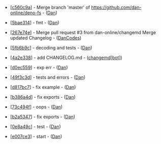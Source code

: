 

- [[c560c9a](https://github.com/dan-online/deno-fs/commit/c560c9a70e95997b4c174d5206f3884be19e2c40)] - Merge branch 'master' of https://github.com/dan-online/deno-fs - ([Dan](Dan))

- [[5bae314](https://github.com/dan-online/deno-fs/commit/5bae314adee0447ba20ceaeb6c91f135862a532f)] - fmt - ([Dan](Dan))

- [[267e74e](https://github.com/dan-online/deno-fs/commit/267e74e6ea3670d032d3707cc13b4950c0158b9c)] - Merge pull request #3 from dan-online/changemd  Merge updated Changelog - ([DanCodes](DanCodes))

- [[5fb6b9c](https://github.com/dan-online/deno-fs/commit/5fb6b9cee3c64fe17f4434282928a05d56c01a75)] - decoding and tests - ([Dan](Dan))

- [[4a2e338](https://github.com/dan-online/deno-fs/commit/4a2e33835c20b5dc43f083f3b22d8b1614ce59ec)] - add CHANGELOG.md - ([changemd[bot]](changemd[bot]))

- [[d0ec559](https://github.com/dan-online/deno-fs/commit/d0ec5595aa69c6d24de8c743da79c4440fe6e087)] - exp err - ([Dan](Dan))

- [[49f3c3d](https://github.com/dan-online/deno-fs/commit/49f3c3da16df28af2bd70250b80ba76bc4ff4751)] - tests and errors - ([Dan](Dan))


- [[d817bc7](https://github.com/dan-online/deno-fs/commit/d817bc7c8120fc548f359d25eb9eb5c93f74a915)] - fix example - ([Dan](Dan))

- [[b386a4d](https://github.com/dan-online/deno-fs/commit/b386a4d2e26a4a0455e2f8e17dbd981cfa80077a)] - fix exports - ([Dan](Dan))

- [[73c494f](https://github.com/dan-online/deno-fs/commit/73c494f935cf30b74dd0df57e47437a97f7b2618)] - oops - ([Dan](Dan))

- [[b2a5347](https://github.com/dan-online/deno-fs/commit/b2a53475230daff3da09a763931e7e788c55a499)] - fix exports - ([Dan](Dan))

- [[0e8a49c](https://github.com/dan-online/deno-fs/commit/0e8a49ce60dff82b61a945c1a9219727ef396f82)] - test - ([Dan](Dan))

- [[e007ce3](https://github.com/dan-online/deno-fs/commit/e007ce3ac2e450be184693cbcd0f0075dc778934)] - start - ([Dan](Dan))